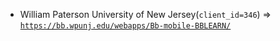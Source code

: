  - William Paterson University of New Jersey(`client_id=346`) => [`https://bb.wpunj.edu/webapps/Bb-mobile-BBLEARN/`](https://bb.wpunj.edu/webapps/Bb-mobile-BBLEARN/)
